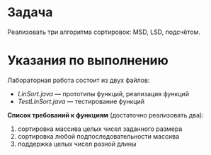 # Задача

Реализовать три алгоритма сортировок: MSD, LSD, подсчётом.

# **Указания по выполнению**

Лабораторная работа состоит из двух файлов:

- *LinSort.java* — прототипы функций, реализация функций
- *TestLinSort.java* — тестирование функций

**Список требований к функциям** (достаточно реализовать два):

1. сортировка массива целых чисел заданного размера
2. сортировка любой подпоследовательности массива
3. поддержка целых чисел разной длины
